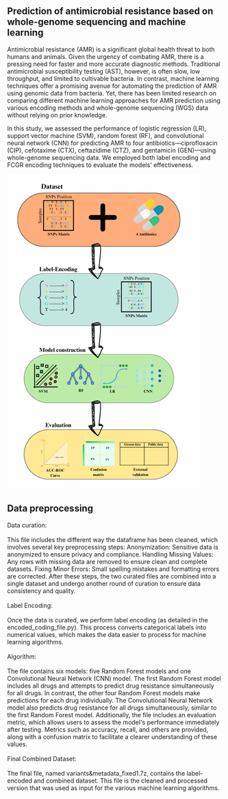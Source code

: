 ## Prediction of antimicrobial resistance based on whole-genome sequencing and machine learning

Antimicrobial resistance (AMR) is a significant global health threat to both humans and animals. Given the urgency of combating AMR, there is a pressing need for faster and more accurate diagnostic methods. Traditional antimicrobial susceptibility testing (AST), however, is often slow, low throughput, and limited to cultivable bacteria. In contrast, machine learning techniques offer a promising avenue for automating the prediction of AMR using genomic data from bacteria. Yet, there has been limited research on comparing different machine learning approaches for AMR prediction using various encoding methods and whole-genome sequencing (WGS) data without relying on prior knowledge.

In this study, we assessed the performance of logistic regression (LR), support vector machine (SVM), random forest (RF), and convolutional neural network (CNN) for predicting AMR to four antibiotics—ciprofloxacin (CIP), cefotaxime (CTX), ceftazidime (CTZ), and gentamicin (GEN)—using whole-genome sequencing data. We employed both label encoding and FCGR encoding techniques to evaluate the models' effectiveness.

<img src="Figure1_steps.png"  />

## Data preprocessing

Data curation:
<br>
<br>
This file includes the different way the dataframe has been cleaned, which involves several key preprocessing steps:
Anonymization: Sensitive data is anonymized to ensure privacy and compliance.
Handling Missing Values: Any rows with missing data are removed to ensure clean and complete datasets.
Fixing Minor Errors: Small spelling mistakes and formatting errors are corrected.
After these steps, the two curated files are combined into a single dataset and undergo another round of curation to ensure data consistency and quality.
<br>
<br>
Label Encoding:
<br>
<br>
Once the data is curated, we perform label encoding (as detailed in the encoded_coding_file.py). This process converts categorical labels into numerical values, which makes the data easier to process for machine learning algorithms.
<br>
<br>
Algorithm:
<br>
<br>
The file contains six models: five Random Forest models and one Convolutional Neural Network (CNN) model.
The first Random Forest model includes all drugs and attempts to predict drug resistance simultaneously for all drugs. In contrast, the other four Random Forest models make predictions for each drug individually.
The Convolutional Neural Network model also predicts drug resistance for all drugs simultaneously, similar to the first Random Forest model.
Additionally, the file includes an evaluation metric, which allows users to assess the model's performance immediately after testing. Metrics such as accuracy, recall, and others are provided, along with a confusion matrix to facilitate a clearer understanding of these values.
<br>
<br>
Final Combined Dataset:
<br>
<br>
The final file, named variants&metadata_fixed1.7z, contains the label-encoded and combined dataset. This file is the cleaned and processed version that was used as input for the various machine learning algorithms.

